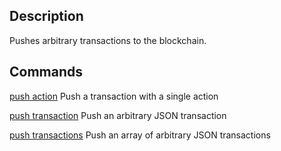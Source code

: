 ## Description
Pushes arbitrary transactions to the blockchain.

## Commands

[push action](ref:cleos-push-action)  Push a transaction with a single action

[push transaction](ref:cleos-push-transaction-1) Push an arbitrary JSON transaction

[push transactions](ref:cleos-push-transactions-2) Push an array of arbitrary JSON transactions